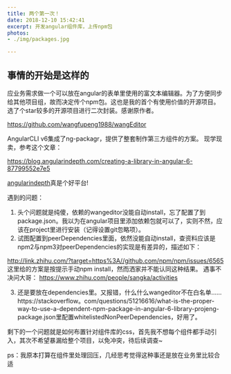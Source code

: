 ```yaml
---
title: 两个第一次！
date: 2018-12-10 15:42:41
excerpt: 开发angular组件库，上传npm包
photos:
- ./img/packages.jpg

---
```

## 事情的开始是这样的
应业务需求做一个可以放在angular的表单里使用的富文本编辑器。为了方便同步给其他项目组，故而决定传个npm包。这也是我的首个有使用价值的开源项目。
选了个star较多的开源项目进行二次封装。感谢原作者。  

https://github.com/wangfupeng1988/wangEditor

AngularCLI v6集成了ng-packagr，提供了整套制作第三方组件的方案。
现学现卖，参考这个文章：  

https://blog.angularindepth.com/creating-a-library-in-angular-6-87799552e7e5

[angularindepth](https://blog.angularindepth.com)真是个好平台!

遇到的问题：
1. 头个问题就是纯傻，依赖的wangeditor没能自动install，忘了配置了到package.json。我以为在angular项目里添加依赖包就可以了，实则不然，应该在project里进行安装（记得设置git忽略项）。
2. 试图配置到peerDependencies里面，依然没能自动install，查资料应该是npm2与npm3对peerDependencies的实现是有差异的，描述如下：

http://link.zhihu.com/?target=https%3A//github.com/npm/npm/issues/6565
​
这里给的方案是按提示手动npm install，然而洒家并不能认同这种结果。
遇事不决问大哥：
https://www.zhihu.com/people/sangka/activities

3. 还是要放在dependencies里。又报错，什么什么wangeditor不在白名单......
https://stackoverflow。com/questions/51216616/what-is-the-proper-way-to-use-a-dependent-npm-package-in-angular-6-library-proje
​
ng-package.json里配置whitelistedNonPeerDependencies，好用了。

剩下的一个问题就是如何布置针对组件库的css，首先我不想每个组件都手动引入，其次不希望暴漏给整个项目，以免冲突，待后续调查~

ps：我原本打算在组件里处理回压，几经思考觉得这种事还是放在业务里比较合适

 